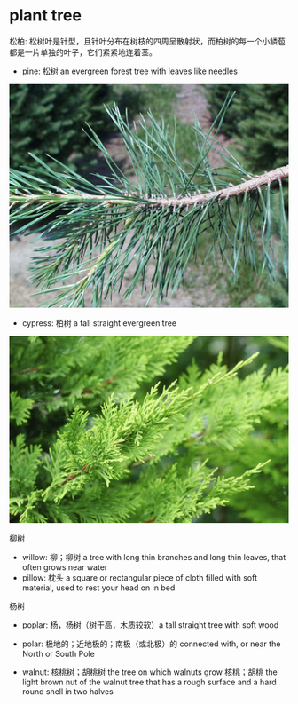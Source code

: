 # plant tree

松柏: 松树叶是针型，且针叶分布在树枝的四周呈散射状，而柏树的每一个小鳞苞都是一片单独的叶子，它们紧紧地连着茎。

- pine: 松树 an evergreen forest tree with leaves like needles

![](images/pine.jpg)

- cypress: 柏树 a tall straight evergreen tree

![](images/cypress.jpg)

柳树

- willow: 柳；柳树 a tree with long thin branches and long thin leaves, that often grows near water
- pillow: 枕头 a square or rectangular piece of cloth filled with soft material, used to rest your head on in bed

杨树

- poplar: 杨，杨树（树干高，木质较软）a tall straight tree with soft wood
- polar: 极地的；近地极的；南极（或北极）的 connected with, or near the North or South Pole

- walnut: 核桃树；胡桃树 the tree on which walnuts grow 核桃；胡桃 the light brown nut of the walnut tree that has a rough surface and a hard round shell in two halves
